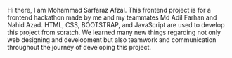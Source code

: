 Hi there, I am Mohammad Sarfaraz Afzal.
This frontend project is for a frontend hackathon made by me and my teammates Md Adil Farhan and Nahid Azad.
HTML, CSS, BOOTSTRAP, and JavaScript are used to develop this project from scratch.
We learned many new things regarding not only web designing and development but also teamwork and communication throughout the journey of developing this project.
